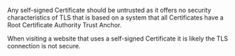 Any self-signed Certificate should be untrusted as it offers no security characteristics of TLS that is based on a system that all Certificates have a Root Certificate Authority Trust Anchor.

When visiting a website that uses a self-signed Certificate it is likely the TLS connection is not secure.